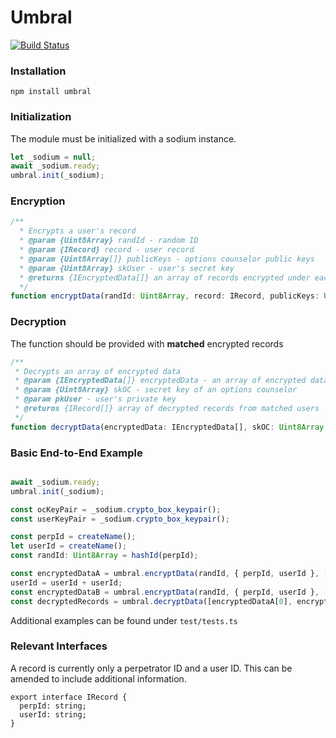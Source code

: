 # Umbral
[![Build Status](https://travis-ci.org/multiparty/umbral.svg?branch=master)](https://travis-ci.org/multiparty/umbral)

### Installation
```npm install umbral```

### Initialization
The module must be initialized with a sodium instance.
```javascript
let _sodium = null;
await _sodium.ready;
umbral.init(_sodium);
```

### Encryption
```javascript
/**
  * Encrypts a user's record
  * @param {Uint8Array} randId - random ID
  * @param {IRecord} record - user record
  * @param {Uint8Array[]} publicKeys - options counselor public keys
  * @param {Uint8Array} skUser - user's secret key
  * @returns {IEncryptedData[]} an array of records encrypted under each public key
  */
function encryptData(randId: Uint8Array, record: IRecord, publicKeys: Uint8Array[], skUser: Uint8Array)
```

### Decryption
The function should be provided with **matched** encrypted records
```javascript
/**
 * Decrypts an array of encrypted data
 * @param {IEncryptedData[]} encryptedData - an array of encrypted data of matched users
 * @param {Uint8Array} skOC - secret key of an options counselor
 * @param pkUser - user's private key
 * @returns {IRecord[]} array of decrypted records from matched users
 */
function decryptData(encryptedData: IEncryptedData[], skOC: Uint8Array, pkUser: Uint8Array)
```


### Basic End-to-End Example
```javascript

await _sodium.ready;
umbral.init(_sodium);

const ocKeyPair = _sodium.crypto_box_keypair();
const userKeyPair = _sodium.crypto_box_keypair();

const perpId = createName();
let userId = createName();
const randId: Uint8Array = hashId(perpId);

const encryptedDataA = umbral.encryptData(randId, { perpId, userId }, [ocKeyPair.publicKey], userKeyPair.privateKey);
userId = userId + userId;
const encryptedDataB = umbral.encryptData(randId, { perpId, userId }, [ocKeyPair.publicKey], userKeyPair.privateKey);
const decryptedRecords = umbral.decryptData([encryptedDataA[0], encryptedDataB[0]], ocKeyPair.privateKey, userKeyPair.publicKey);
```

Additional examples can be found under ```test/tests.ts```

### Relevant Interfaces
A record is currently only a perpetrator ID and a user ID. This can be amended to include additional information.
```
export interface IRecord {
  perpId: string;
  userId: string;
}
```
